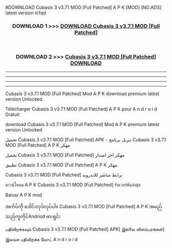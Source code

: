 #DOWNLOAD Cubasis 3 v3.7.1 MOD [Full Patched] A P K [MOD] [NO.ADS] latest version tcfqd



<div align="center">

<h3>DOWNLOAD 1 >>> <a href="https://teeasianyam.web.app?sq=Cubasis 3 v3.7.1 MOD [Full Patched]">DOWNLOAD Cubasis 3 v3.7.1 MOD [Full Patched] </a></h3><br>

<h3>DOWNLOAD 2 >>> <a href="https://teeasianyam.web.app?sq=Cubasis 3 v3.7.1 MOD [Full Patched] ">Cubasis 3 v3.7.1 MOD [Full Patched]  DOWNLOAD </a></h3>

</div>


----------------------------------------------------------

----------------------------------------------------------

----------------------------------------------------------

----------------------------------------------------------


Cubasis 3 v3.7.1 MOD [Full Patched]  Mod A P K download premium latest version Unlocked

Télécharger Cubasis 3 v3.7.1 MOD [Full Patched]  A P K pour A n d r o i d Gratuit

download Cubasis 3 v3.7.1 MOD [Full Patched]  Mod A P K premium latest version Unlocked

تحميل Cubasis 3 v3.7.1 MOD [Full Patched]  APK - تنزيل برنامج Cubasis 3 v3.7.1 MOD [Full Patched]  A P K مهكر

تحميل Cubasis 3 v3.7.1 MOD [Full Patched]  مهكر اخر اصدار

تطبيق Cubasis 3 v3.7.1 MOD [Full Patched]  A P K مهكر

Cubasis 3 v3.7.1 MOD [Full Patched]  برابط مباشر للاندرويد

ดาวน์โหลด A P K Cubasis 3 v3.7.1 MOD [Full Patched]  รับเวอร์ชันล่าสุด

Baixar A P K mod

အက်ပ်ကို ဒေါင်းလုဒ်လုပ်ပါ။ Cubasis 3 v3.7.1 MOD [Full Patched]  A P K အမည်သည်ကူကိုင်Andriod ဗားရှင်း

பதிவிறக்கவும் Cubasis 3 v3.7.1 MOD [Full Patched]  APK[ இல்லை விளம்பரங்கள்] 
 
இலவச பதிவிறக்க மோட் A n d r o i d



